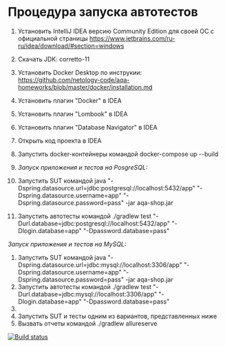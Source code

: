 # Процедура запуска автотестов

1. Установить IntelliJ IDEA версию Community Edition для своей ОС с официальной страницы https://www.jetbrains.com/ru-ru/idea/download/#section=windows
2. Скачать JDK: corretto-11
3. Установить Docker Desktop по инструкии: https://github.com/netology-code/aqa-homeworks/blob/master/docker/installation.md
4. Установить плагин "Docker" в IDEA
5. Установить плагин "Lombook" в IDEA
6. Установить плагин "Database Navigator" в IDEA
7. Открыть код проекта в IDEA
8. Запустить docker-контейнеры командой docker-compose up --build
9. *Запуск приложения и тестов на PosgreSQL:*

1. Запустить SUT командой java "-Dspring.datasource.url=jdbc:postgresql://localhost:5432/app" "-Dspring.datasource.username=app" "-Dspring.datasource.password=pass" -jar aqa-shop.jar
2. Запустить автотесты командой ./gradlew test "-Durl.database=jdbc:postgresql://localhost:5432/app" "-Dlogin.database=app" "-Dpassword.database=pass"  

*Запуск приложения и тестов на MySQL:*

1. Запустить SUT командой java "-Dspring.datasource.url=jdbc:mysql://localhost:3306/app" "-Dspring.datasource.username=app" "-Dspring.datasource.password=pass" -jar aqa-shop.jar
2. Запустить автотесты командой ./gradlew test "-Durl.database=jdbc:mysql://localhost:3306/app" "-Dlogin.database=app" "-Dpassword.database=pass"
3. 
10. Запустить SUT и тесты одним из вариантов, представленных ниже
11. Вызвать отчеты командой ./gradlew allureserve




[![Build status](https://ci.appveyor.com/api/projects/status/kb1u4ppu8ieuboxs/branch/main?svg=true)](https://ci.appveyor.com/project/annagrozesku/tourservice/branch/main)
